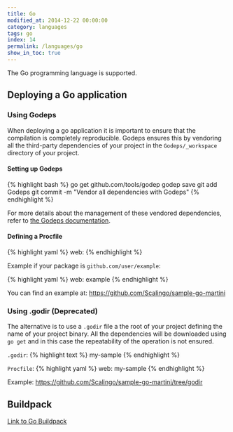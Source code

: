 ```yaml
---
title: Go
modified_at: 2014-12-22 00:00:00
category: languages
tags: go
index: 14
permalink: /languages/go
show_in_toc: true
---
```


The Go programming language is supported.

## Deploying a Go application

### Using Godeps

When deploying a go application it is important to ensure that the
compilation is completely reproducible.  Godeps ensures this by vendoring
all the third-party dependencies of your project in the `Godeps/_workspace`
directory of your project.

#### Setting up Godeps

{% highlight bash %}
go get github.com/tools/godep
godep save <package of your project>
git add Godeps
git commit -m "Vendor all dependencies with Godeps"
{% endhighlight %}

For more details about the management of these vendored dependencies,
refer to [the Godeps documentation](https://github.com/tools/godep).

#### Defining a Procfile

{% highlight yaml %}
web: <base package name>
{% endhighlight %}

Example if your package is `github.com/user/example`:

{% highlight yaml %}
web: example
{% endhighlight %}

You can find an example at: https://github.com/Scalingo/sample-go-martini

### Using .godir (Deprecated)

The alternative is to use a `.godir` file a the root of your project
defining the name of your project binary. All the dependencies will be
downloaded using `go get` and in this case the repeatability of the
operation is not ensured.

`.godir`:
{% highlight text %}
my-sample
{% endhighlight %}

`Procfile`:
{% highlight yaml %}
web: my-sample
{% endhighlight %}

Example: https://github.com/Scalingo/sample-go-martini/tree/godir

## Buildpack

[Link to Go Buildpack](https://github.com/kr/heroku-buildpack-go)
